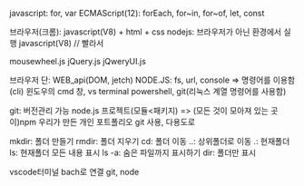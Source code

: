 javascript: for, var
ECMAScript(12): forEach, for~in, for~of, let, const

브라우저(크롬): javascript(V8) + html + css
nodejs: 브라우저가 아닌 환경에서 실행 javascript(V8)
// 빨라서

mousewheel.js
jQuery.js
jQweryUI.js
<script src="mousewhell.js"></script>

브라우저 단: WEB_api(DOM, jetch)
NODE.JS: fs, url, console => 명령어를 이용함(cli)
윈도우의 cmd 창, vs terminal powershell, git(리눅스 계열 명령어를 사용함)

git: 버전관리 가능
node.js 프로젝트(모듈<패키지) => (모든 것이 모아져 있는 곳이)npm
우리가 만든 개인 포트폴리오 git 사용, 다용도로

mkdir: 폴더 만들기
rmdir: 폴더 지우기
cd: 폴더 이동
 ..: 상위폴더로 이동
 .: 현재폴더
ls: 현재폴더 모든 내용 표시
ls -a: 숨은 파일까지 표시하기
dir: 폴더만 표시

vscode터미널 bach로 연결
git, node